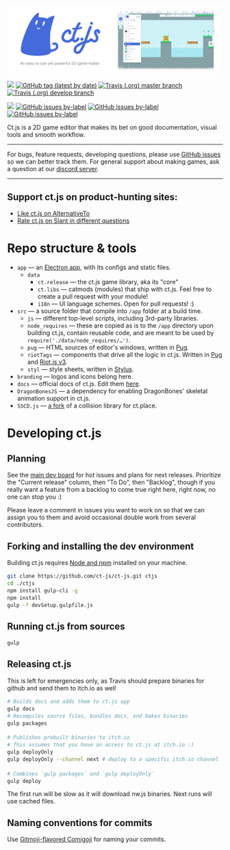 ![](https://raw.githubusercontent.com/ct-js/ct-js/develop/branding/GithubHeader.png)

[![](https://img.shields.io/badge/license-MIT-informational?style=flat-square)](https://github.com/ct-js/ct-js/blob/develop/LICENSE) [![GitHub tag (latest by date)](https://img.shields.io/github/tag-date/ct-js/ct-js?label=version&style=flat-square)](https://github.com/ct-js/ct-js/releases) [![Travis (.org) master branch](https://img.shields.io/travis/ct-js/ct-js/master?style=flat-square)](https://travis-ci.org/ct-js/ct-js/branches) [![Travis (.org) develop branch](https://img.shields.io/travis/ct-js/ct-js/develop?label=dev%20build&style=flat-square)](https://travis-ci.org/ct-js/ct-js)

[![](https://img.shields.io/discord/490052958310891520?style=flat-square&logo=discord&logoColor=white)](https://discord.gg/CggbPkb) [![GitHub issues by-label](https://img.shields.io/github/issues/ct-js/ct-js/state:to%20do?style=flat-square&label=todo%20issues)](https://github.com/ct-js/ct-js/issues?q=is%3Aissue+is%3Aopen+label%3A%22state%3Ato+do%22) [![GitHub issues by-label](https://img.shields.io/github/issues/ct-js/ct-js/state:current%20release?style=flat-square&label=current%20release%20issues)](https://github.com/ct-js/ct-js/issues?q=is%3Aissue+is%3Aopen+label%3A%22state%3Acurrent+release%22)
 [![GitHub issues by-label](https://img.shields.io/github/issues/ct-js/ct-js/help%20wanted?style=flat-square&label=help%20wanted)](https://github.com/ct-js/ct-js/issues?q=is%3Aissue+is%3Aopen+label%3A%22help+wanted%22)

Ct.js is a 2D game editor that makes its bet on good documentation, visual tools and smooth workflow.

---

For bugs, feature requests, developing questions, please use [GitHub issues](https://github.com/ct-js/ct-js/issues) so we can better track  them. For general support about making games, ask a question at our [discord server](https://discord.gg/CggbPkb).

---

## Support ct.js on product-hunting sites:

* [Like ct.js on AlternativeTo](https://alternativeto.net/software/ct-js/)
* [Rate ct.js on Slant in different questions](https://www.slant.co/options/30242/~ct-js-review)

# Repo structure & tools

* `app` — an [Electron app](https://electronjs.org/), with its configs and static files.
    * `data`
        * `ct.release` — the ct.js game library, aka its "core"
        * `ct.libs` — catmods (modules) that ship with ct.js. Feel free to create a pull request with your module!
        * `i18n` — UI language schemes. Open for pull requests! :)
* `src` — a source folder that compile into `/app` folder at a build time.
    * `js` — different top-level scripts, including 3rd-party libraries.
    * `node_requires` — these are copied as is to the `/app` directory upon building ct.js, contain reusable code, and are meant to be used by `require('./data/node_requires/…')`.
    * `pug` — HTML sources of editor's windows, written in [Pug](https://pugjs.org/).
    * `riotTags` — components that drive all the logic in ct.js. Written in [Pug](https://pugjs.org/) and [Riot.js v3](https://v3.riotjs.now.sh/).
    * `styl` — style sheets, written in [Stylus](http://stylus-lang.com/).
* `branding` — logos and icons belong here.
* `docs` — official docs of ct.js. Edit them [here](https://github.com/ct-js/docs.ctjs.rocks).
* `DragonBonesJS` — a dependency for enabling DragonBones' skeletal animation support in ct.js.
* `SSCD.js` — [a fork](https://github.com/CosmoMyzrailGorynych/SSCD.js) of a collision library for ct.place.

# Developing ct.js

## Planning

See the [main dev board](https://github.com/orgs/ct-js/projects/1) for hot issues and plans for next releases. Prioritize the "Current release" column, then "To Do", then "Backlog", though if you really want a feature from a backlog to come true right here, right now, no one can stop you :)

Please leave a comment in issues you want to work on so that we can assign you to them and avoid occasional double work from several contributors.

## Forking and installing the dev environment

Building ct.js requires [Node and npm](https://nodejs.org/en/download/) installed on your machine.

```sh
git clone https://github.com/ct-js/ct-js.git ctjs
cd ./ctjs
npm install gulp-cli -g
npm install
gulp -f devSetup.gulpfile.js
```

## Running ct.js from sources

```sh
gulp
```

## Releasing ct.js

This is left for emergencies only, as Travis should prepare binaries for github and send them to itch.io as well

```sh
# Builds docs and adds them to ct.js app
gulp docs
# Recompiles source files, bundles docs, and bakes binaries
gulp packages

# Publishes prebuilt binaries to itch.io
# This assumes that you have an access to ct.js at itch.io :)
gulp deployOnly
gulp deployOnly --channel next # deploy to a specific itch.io channel

# Combines `gulp packages` and `gulp deployOnly`
gulp deploy
```

The first run will be slow as it will download nw.js binaries. Next runs will use cached files.

## Naming conventions for commits

Use [Gitmoji-flavored Comigoji](https://comigo.gitlab.io/comigoji/#gitmoji) for naming your commits.